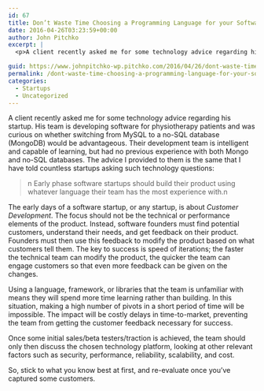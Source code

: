 ```yaml
---
id: 67
title: Don’t Waste Time Choosing a Programming Language for your Software Startup
date: 2016-04-26T03:23:59+00:00
author: John Pitchko
excerpt: |
  <p>A client recently asked me for some technology advice regarding his startup. His team is developing software for physiotherapy patients and was curious on whether switching from MySQL to a no-SQL database (MongoDB) would be advantageous. Their development team is intelligent and capable of learning, but had no previous experience with both Mongo and no-SQL databases. The advice I provided to them is the same that I have told countless startups asking such technology questions:</p>

guid: https://www.johnpitchko-wp.pitchko.com/2016/04/26/dont-waste-time-choosing-a-programming-language-for-your-software-startup/
permalink: /dont-waste-time-choosing-a-programming-language-for-your-software-startup/
categories:
  - Startups
  - Uncategorized
---
```

<p>A client recently asked me for some technology advice regarding his startup. His team is developing software for physiotherapy patients and was curious on whether switching from MySQL to a no-SQL database (MongoDB) would be advantageous. Their development team is intelligent and capable of learning, but had no previous experience with both Mongo and no-SQL databases. The advice I provided to them is the same that I have told countless startups asking such technology questions:</p>

<blockquote><p>n  Early phase software startups should build their product using whatever language their team has the most experience with.n</p></blockquote>

<p>The early days of a software startup, or any startup, is about <em>Customer Development</em>. The focus should not be the technical or performance elements of the product. Instead, software founders must find potential customers, understand their needs, and get feedback on their product. Founders must then use this feedback to modify the product based on what customers tell them. The key to success is speed of iterations; the faster the technical team can modify the product, the quicker the team can engage customers so that even more feedback can be given on the changes.</p>

<p>Using a language, framework, or libraries that the team is unfamiliar with means they will spend more time learning rather than building. In this situation, making a high number of pivots in a short period of time will be impossible. The impact will be costly delays in time-to-market, preventing the team from getting the customer feedback necessary for success.</p>

<p>Once some initial sales/beta testers/traction is achieved, the team should only then discuss the chosen technology platform, looking at other relevant factors such as security, performance, reliability, scalability, and cost.</p>

<p>So, stick to what you know best at first, and re-evaluate once you’ve captured some customers.</p>
